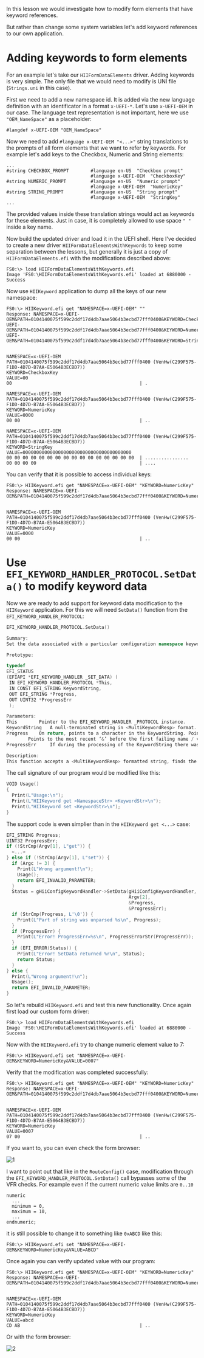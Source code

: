 In this lesson we would investigate how to modify form elements that have keyword references.

But rather than change some system variables let's add keyword references to our own application.

# Adding keywords to form elements

For an example let's take our `HIIFormDataElements` driver. Adding keywords is very simple. The only file that we would need to modify is UNI file (`Strings.uni` in this case).

First we need to add a new namespace id. It is added via the new language definition with an identificator in a format `x-UEFI-*`. Let's use `x-UEFI-OEM` in our case. The language text representation is not important, here we use `"OEM_NameSpace"` as a placeholder:
```
#langdef x-UEFI-OEM "OEM_NameSpace"
```

Now we need to add `#language x-UEFI-OEM "<...>"` string translations to the prompts of all form elements that we want to refer by keywords. For example let's add keys to the Checkbox, Numeric and String elements:
```
...
#string CHECKBOX_PROMPT        #language en-US  "Checkbox prompt"
                               #language x-UEFI-OEM  "CheckboxKey"
#string NUMERIC_PROMPT         #language en-US  "Numeric prompt"
                               #language x-UEFI-OEM  "NumericKey"
#string STRING_PROMPT          #language en-US  "String prompt"
                               #language x-UEFI-OEM  "StringKey"
...
```
The provided values inside these translation strings would act as keywords for these elements. Just in case, it is completely allowed to use space `" "` inside a key name.

Now build the updated driver and load it in the UEFI shell. Here I've decided to create a new driver `HIIFormDataElementsWithKeywords` to keep some separation between the lessons, but generally it is just a copy of `HIIFormDataElements.efi` with the modifications described above:
```
FS0:\> load HIIFormDataElementsWithKeywords.efi
Image 'FS0:\HIIFormDataElementsWithKeywords.efi' loaded at 6880000 - Success
```

Now use `HIIKeyword` application to dump all the keys of our new namespace:
```
FS0:\> HIIKeyword.efi get "NAMESPACE=x-UEFI-OEM" ""
Response: NAMESPACE=x-UEFI-OEM&PATH=0104140075f599c2ddf17d4db7aae5064b3ecbd77fff0400&KEYWORD=CheckboxKey&VALUE=00&NAMESPACE=x-UEFI-OEM&PATH=0104140075f599c2ddf17d4db7aae5064b3ecbd77fff0400&KEYWORD=NumericKey&VALUE=0000&NAMESPACE=x-UEFI-OEM&PATH=0104140075f599c2ddf17d4db7aae5064b3ecbd77fff0400&KEYWORD=StringKey&VALUE=000000<...>


NAMESPACE=x-UEFI-OEM
PATH=0104140075f599c2ddf17d4db7aae5064b3ecbd77fff0400 (VenHw(C299F575-F1DD-4D7D-B7AA-E5064B3ECBD7))
KEYWORD=CheckboxKey
VALUE=00
00                                               | .

NAMESPACE=x-UEFI-OEM
PATH=0104140075f599c2ddf17d4db7aae5064b3ecbd77fff0400 (VenHw(C299F575-F1DD-4D7D-B7AA-E5064B3ECBD7))
KEYWORD=NumericKey
VALUE=0000
00 00                                            | ..

NAMESPACE=x-UEFI-OEM
PATH=0104140075f599c2ddf17d4db7aae5064b3ecbd77fff0400 (VenHw(C299F575-F1DD-4D7D-B7AA-E5064B3ECBD7))
KEYWORD=StringKey
VALUE=0000000000000000000000000000000000000000
00 00 00 00 00 00 00 00 00 00 00 00 00 00 00 00  | ................
00 00 00 00                                      | ....

```

You can verify that it is possible to access individual keys:
```
FS0:\> HIIKeyword.efi get "NAMESPACE=x-UEFI-OEM" "KEYWORD=NumericKey"
Response: NAMESPACE=x-UEFI-OEM&PATH=0104140075f599c2ddf17d4db7aae5064b3ecbd77fff0400&KEYWORD=NumericKey&VALUE=0000


NAMESPACE=x-UEFI-OEM
PATH=0104140075f599c2ddf17d4db7aae5064b3ecbd77fff0400 (VenHw(C299F575-F1DD-4D7D-B7AA-E5064B3ECBD7))
KEYWORD=NumericKey
VALUE=0000
00 00                                            | ..

```

# Use `EFI_KEYWORD_HANDLER_PROTOCOL.SetData()` to modify keyword data

Now we are ready to add support for keyword data modification to the `HIIKeyword` application. For this we will need `SetData()` function from the `EFI_KEYWORD_HANDLER_PROTOCOL`:
```cpp
EFI_KEYWORD_HANDLER_PROTOCOL.SetData()

Summary:
Set the data associated with a particular configuration namespace keyword.

Prototype:

typedef
EFI_STATUS
(EFIAPI *EFI_KEYWORD_HANDLER _SET_DATA) (
 IN EFI_KEYWORD_HANDLER_PROTOCOL *This,
 IN CONST EFI_STRING KeywordString,
 OUT EFI_STRING *Progress,
 OUT UINT32 *ProgressErr
 );

Parameters:
This 		Pointer to the EFI_KEYWORD_HANDLER _PROTOCOL instance.
KeywordString 	A null-terminated string in <MultiKeywordResp> format.
Progress 	On return, points to a character in the KeywordString. Points to the string’s NULL terminator if the request was successful.
		Points to the most recent ‘&’ before the first failing name / value pair (or the beginning of the string if the failure is in the first name / value pair) if the request was not successful.
ProgressErr 	If during the processing of the KeywordString there was a failure, this parameter gives additional information about the possible source of the problem.

Description:
This function accepts a <MultiKeywordResp> formatted string, finds the associated keyword owners, creates a <MultiConfigResp> string from it and forwards it to the EFI_HII_ROUTING_PROTOCOL.RouteConfig function.
```

The call signature of our program would be modified like this:
```cpp
VOID Usage()
{
  Print(L"Usage:\n");
  Print(L"HIIKeyword get <NamespaceStr> <KeywordStr>\n");
  Print(L"HIIKeyword set <KeywordStr>\n");
}
```

The support code is even simplier than in the `HIIKeyword get <...>` case:
```cpp
EFI_STRING Progress;
UINT32 ProgressErr;
if (!StrCmp(Argv[1], L"get")) {
  <...>
} else if (!StrCmp(Argv[1], L"set")) {
  if (Argc != 3) {
    Print(L"Wrong argument!\n");
    Usage();
    return EFI_INVALID_PARAMETER;
  }
  Status = gHiiConfigKeywordHandler->SetData(gHiiConfigKeywordHandler,
                                             Argv[2],
                                             &Progress,
                                             &ProgressErr);
  if (StrCmp(Progress, L'\0')) {
    Print(L"Part of string was unparsed %s\n", Progress);
  }
  if (ProgressErr) {
    Print(L"Error! ProgressErr=%s\n", ProgressErrorStr(ProgressErr));
  }
  if (EFI_ERROR(Status)) {
    Print(L"Error! SetData returned %r\n", Status);
    return Status;
  }
} else {
  Print(L"Wrong argument!\n");
  Usage();
  return EFI_INVALID_PARAMETER;
}
```

So let's rebuild `HIIKeyword.efi` and test this new functionality. Once again first load our custom form driver:
```
FS0:\> load HIIFormDataElementsWithKeywords.efi
Image 'FS0:\HIIFormDataElementsWithKeywords.efi' loaded at 6880000 - Success
```
Now with the `HIIKeyword.efi` try to change numeric element value to 7:
```
FS0:\> HIIKeyword.efi set "NAMESPACE=x-UEFI-OEM&KEYWORD=NumericKey&VALUE=0007"
```
Verify that the modification was completed successfully:
```
FS0:\> HIIKeyword.efi get "NAMESPACE=x-UEFI-OEM" "KEYWORD=NumericKey"
Response: NAMESPACE=x-UEFI-OEM&PATH=0104140075f599c2ddf17d4db7aae5064b3ecbd77fff0400&KEYWORD=NumericKey&VALUE=0007


NAMESPACE=x-UEFI-OEM
PATH=0104140075f599c2ddf17d4db7aae5064b3ecbd77fff0400 (VenHw(C299F575-F1DD-4D7D-B7AA-E5064B3ECBD7))
KEYWORD=NumericKey
VALUE=0007
07 00                                            | ..
```

If you want to, you can even check the form browser:

![1](1.png?raw=true "1")

I want to point out that like in the `RouteConfig()` case, modification through the `EFI_KEYWORD_HANDLER_PROTOCOL.SetData()` call bypasses some of the VFR checks. For example even if the current numeric value limits are `0..10`
```
numeric
  ...
  minimum = 0,
  maximum = 10,
  ...
endnumeric;
```
it is still possible to change it to something like `0xABCD` like this:
```
FS0:\> HIIKeyword.efi set "NAMESPACE=x-UEFI-OEM&KEYWORD=NumericKey&VALUE=ABCD"
```
Once again you can verify updated value with our program:
```
FS0:\> HIIKeyword.efi get "NAMESPACE=x-UEFI-OEM" "KEYWORD=NumericKey"
Response: NAMESPACE=x-UEFI-OEM&PATH=0104140075f599c2ddf17d4db7aae5064b3ecbd77fff0400&KEYWORD=NumericKey&VALUE=abcd


NAMESPACE=x-UEFI-OEM
PATH=0104140075f599c2ddf17d4db7aae5064b3ecbd77fff0400 (VenHw(C299F575-F1DD-4D7D-B7AA-E5064B3ECBD7))
KEYWORD=NumericKey
VALUE=abcd
CD AB                                            | ..
```
Or with the form browser:

![2](2.png?raw=true "2")

